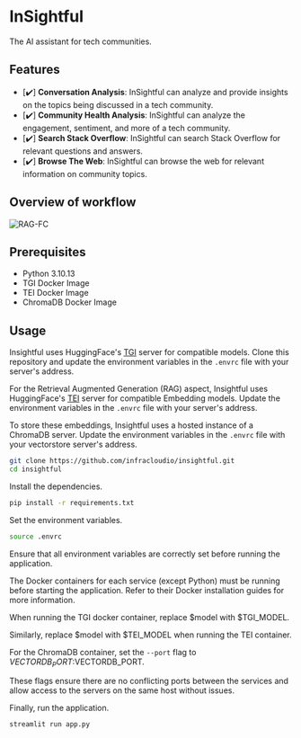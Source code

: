 # InSightful

The AI assistant for tech communities.

## Features

- [✔️] **Conversation Analysis**: InSightful can analyze and provide insights on the topics being discussed in a tech community.
- [✔️] **Community Health Analysis**: InSightful can analyze the engagement, sentiment, and more of a tech community.
- [✔️] **Search Stack Overflow**: InSightful can search Stack Overflow for relevant questions and answers.
- [✔️] **Browse The Web**: InSightful can browse the web for relevant information on community topics.

## Overview of workflow

![RAG-FC](https://github.com/user-attachments/assets/456b8dfa-58c9-4894-b720-f662cffded2f)


## Prerequisites

- Python 3.10.13
- TGI Docker Image
- TEI Docker Image
- ChromaDB Docker Image

## Usage

Insightful uses HuggingFace's [TGI](https://huggingface.co/docs/text-generation-inference/index) server for compatible models. Clone this repository and update the environment variables in the `.envrc` file with your server's address.

For the Retrieval Augmented Generation (RAG) aspect, Insightful uses HuggingFace's [TEI](https://huggingface.co/docs/text-embeddings-inference/en/index) server for compatible Embedding models. Update the environment variables in the `.envrc` file with your server's address.

To store these embeddings, Insightful uses a hosted instance of a ChromaDB server. Update the environment variables in the `.envrc` file with your vectorstore server's address.

```bash
git clone https://github.com/infracloudio/insightful.git
cd insightful
```

Install the dependencies.

```bash
pip install -r requirements.txt
```

Set the environment variables.

```bash
source .envrc
```

Ensure that all environment variables are correctly set before running the application.

The Docker containers for each service (except Python) must be running before starting the application. Refer to their Docker installation guides for more information.

When running the TGI docker container, replace $model with $TGI_MODEL.

Similarly, replace $model with $TEI_MODEL when running the TEI container.

For the ChromaDB container, set the `--port` flag to $VECTORDB_PORT:$VECTORDB_PORT.

These flags ensure there are no conflicting ports between the services and allow access to the servers on the same host without issues.

Finally, run the application.

```bash
streamlit run app.py
```
